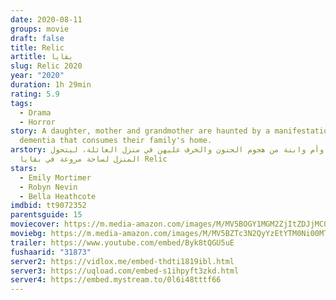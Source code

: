 ```yaml
---
date: 2020-08-11
groups: movie
draft: false
title: Relic
artitle: بقايا
slug: Relic 2020
year: "2020"
duration: 1h 29min
rating: 5.9
tags:
  - Drama
  - Horror
story: A daughter, mother and grandmother are haunted by a manifestation of
  dementia that consumes their family's home.
arstory: تعاني جدة وأم وابنة من هجوم الجنون والخرف عليهن في منزل العائلة، ليتحول
  المنزل لساحة مروعة في بقايا Relic
stars:
  - Emily Mortimer
  - Robyn Nevin
  - Bella Heathcote
imdbid: tt9072352
parentsguide: 15
moviecover: https://m.media-amazon.com/images/M/MV5BOGY1MGM2ZjItZDJjMC00ZGM0LTg2MDctNmExNzcyYTcwMjM3XkEyXkFqcGdeQXVyMTkxNjUyNQ@@._V1_SY1000_SX675_AL_.jpg
moviebg: https://m.media-amazon.com/images/M/MV5BZTc3N2QyYzEtYTM0Ni00MTk5LWFhNjgtY2ZjYThhYmMwNmFmXkEyXkFqcGdeQXVyNzI1NzMxNzM@._V1_SX1777_CR0,0,1777,740_AL_.jpg
trailer: https://www.youtube.com/embed/Byk8tQGU5uE
fushaarid: "31873"
server2: https://vidlox.me/embed-thdti1819ibl.html
server3: https://uqload.com/embed-s1ihpyft3zkd.html
server4: https://embed.mystream.to/0l6i48tttf66
---
```

